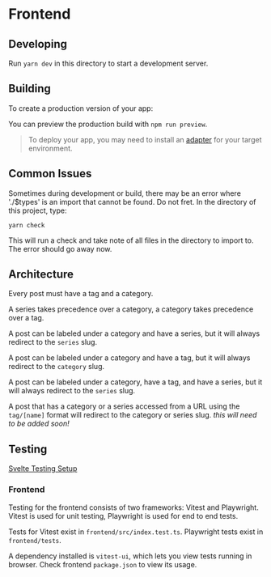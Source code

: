 # Frontend

## Developing

Run `yarn dev` in this directory to start a development server.

## Building

To create a production version of your app:

You can preview the production build with `npm run preview`.

> To deploy your app, you may need to install an [adapter](https://kit.svelte.dev/docs/adapters) for your target environment.

## Common Issues

Sometimes during development or build, there may be an error where './$types' is an import that cannot be found. Do not fret. In the directory of this project, type:

`yarn check`

This will run a check and take note of all files in the directory to import to. The error should go away now.

## Architecture

Every post must have a tag and a category.

A series takes precedence over a category, a category takes precedence over a tag.

A post can be labeled under a category and have a series, but it will always redirect to the `series` slug.

A post can be labeled under a category and have a tag, but it will always redirect to the `category` slug.

A post can be labeled under a category, have a tag, and have a series, but it will always redirect to the `series` slug.

A post that has a category or a series accessed from a URL using the `tag/[name]` format will redirect to the category or series slug. *this will need to be added soon!*

## Testing

[Svelte Testing Setup](https://testing-library.com/docs/svelte-testing-library/setup/#jest)

### Frontend

Testing for the frontend consists of two frameworks: Vitest and Playwright. Vitest is used for unit testing, Playwright is used for end to end tests.

Tests for Vitest exist in `frontend/src/index.test.ts`. Playwright tests exist in `frontend/tests`.

A dependency installed is `vitest-ui`, which lets you view tests running in browser. Check frontend `package.json` to view its usage.
